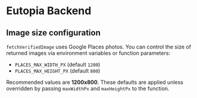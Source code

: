 # Eutopia Backend

## Image size configuration

`fetchVerifiedImage` uses Google Places photos. You can control the size of returned images via environment variables or function parameters:

- `PLACES_MAX_WIDTH_PX` (default `1200`)
- `PLACES_MAX_HEIGHT_PX` (default `800`)

Recommended values are **1200x800**. These defaults are applied unless overridden by passing `maxWidthPx` and `maxHeightPx` to the function.

